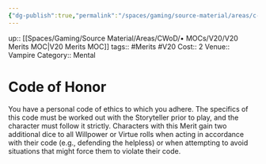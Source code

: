 ```yaml
---
{"dg-publish":true,"permalink":"/spaces/gaming/source-material/areas/c-wo-d/genre/vampire/v20/merits-and-flaws/code-of-honor/","dgHomeLink":true,"dgPassFrontmatter":true}
---
```


up:: [[Spaces/Gaming/Source Material/Areas/CWoD/• MOCs/V20/V20 Merits MOC|V20 Merits MOC]]
tags:: #Merits #V20 
Cost:: 2
Venue:: Vampire
Category:: Mental
# Code of Honor
You have a personal code of ethics to which you adhere.
The specifics of this code must be worked out with
the Storyteller prior to play, and the character must
follow it strictly. Characters with this Merit gain two
additional dice to all Willpower or Virtue rolls when
acting in accordance with their code (e.g., defending
the helpless) or when attempting to avoid situations
that might force them to violate their code.